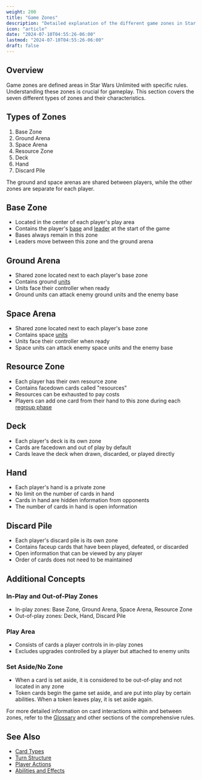 ```yaml
---
weight: 200
title: "Game Zones"
description: "Detailed explanation of the different game zones in Star Wars Unlimited"
icon: "article"
date: "2024-07-10T04:55:26-06:00"
lastmod: "2024-07-10T04:55:26-06:00"
draft: false
---
```


## Overview

Game zones are defined areas in Star Wars Unlimited with specific rules. Understanding these zones is crucial for gameplay. This section covers the seven different types of zones and their characteristics.

## Types of Zones

1. Base Zone
2. Ground Arena
3. Space Arena
4. Resource Zone
5. Deck
6. Hand
7. Discard Pile

The ground and space arenas are shared between players, while the other zones are separate for each player.

## Base Zone

- Located in the center of each player's play area
- Contains the player's [base](/docs/card-types/#base) and [leader](/docs/card-types/#leader) at the start of the game
- Bases always remain in this zone
- Leaders move between this zone and the ground arena

## Ground Arena

- Shared zone located next to each player's base zone
- Contains ground [units](/docs/card-types/#unit)
- Units face their controller when ready
- Ground units can attack enemy ground units and the enemy base

## Space Arena

- Shared zone located next to each player's base zone
- Contains space [units](/docs/card-types/#unit)
- Units face their controller when ready
- Space units can attack enemy space units and the enemy base

## Resource Zone

- Each player has their own resource zone
- Contains facedown cards called "resources"
- Resources can be exhausted to pay costs
- Players can add one card from their hand to this zone during each [regroup phase](/docs/turn-structure/#regroup-phase)

## Deck

- Each player's deck is its own zone
- Cards are facedown and out of play by default
- Cards leave the deck when drawn, discarded, or played directly

## Hand

- Each player's hand is a private zone
- No limit on the number of cards in hand
- Cards in hand are hidden information from opponents
- The number of cards in hand is open information

## Discard Pile

- Each player's discard pile is its own zone
- Contains faceup cards that have been played, defeated, or discarded
- Open information that can be viewed by any player
- Order of cards does not need to be maintained

## Additional Concepts

### In-Play and Out-of-Play Zones

- In-play zones: Base Zone, Ground Arena, Space Arena, Resource Zone
- Out-of-play zones: Deck, Hand, Discard Pile

### Play Area

- Consists of cards a player controls in in-play zones
- Excludes upgrades controlled by a player but attached to enemy units

### Set Aside/No Zone

- When a card is set aside, it is considered to be out-of-play and not located in any zone
- Token cards begin the game set aside, and are put into play by certain abilities. When a token leaves play, it is set aside again.

For more detailed information on card interactions within and between zones, refer to the [Glossary](/docs/glossary/) and other sections of the comprehensive rules.

## See Also

- [Card Types](/docs/card-types/)
- [Turn Structure](/docs/turn-structure/)
- [Player Actions](/docs/player-actions/)
- [Abilities and Effects](/docs/abilities-and-effects/)
